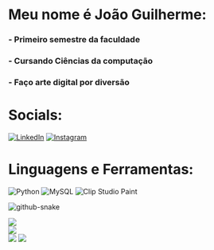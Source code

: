 # Meu nome é João Guilherme:
### - Primeiro semestre da faculdade
### - Cursando Ciências da computação
### - Faço arte digital por diversão

# Socials:
[![LinkedIn](https://img.shields.io/badge/LinkedIn-%230077B5.svg?logo=linkedin&logoColor=white)](https://linkedin.com/in/joão-guilherme-rangel-631322365) 
[![Instagram](https://img.shields.io/badge/Instagram-%23E4405F.svg?logo=Instagram&logoColor=white)](https://instagram.com/zoroethruz) 

# Linguagens e Ferramentas:
![Python](https://img.shields.io/badge/python-3670A0?style=for-the-badge&logo=python&logoColor=ffdd54) ![MySQL](https://img.shields.io/badge/mysql-4479A1.svg?style=for-the-badge&logo=mysql&logoColor=white) ![Clip Studio Paint](https://img.shields.io/badge/ClipStudioPaint-%23CFD3D3.svg?style=for-the-badge&logo=ClipStudioPaint&logoColor=white)

<picture>
  <source media="(prefers-color-scheme: dark)" srcset="https://raw.githubusercontent.com/tobiasmeyhoefer/tobiasmeyhoefer/output/github-snake-dark.svg" />
  <source media="(prefers-color-scheme: light)" srcset="https://raw.githubusercontent.com/tobiasmeyhoefer/tobiasmeyhoefer/output/github-snake.svg" />
  <img alt="github-snake" src="https://raw.githubusercontent.com/tobiasmeyhoefer/tobiasmeyhoefer/output/github-snake.svg" />
</picture>

![](https://github-readme-stats.vercel.app/api?username=Zoroethruz&theme=radical&hide_border=false&include_all_commits=true&count_private=false)<br/>
![](https://nirzak-streak-stats.vercel.app/?user=Zoroethruz&theme=radical&hide_border=false)<br/>
![](https://github-readme-stats.vercel.app/api/top-langs/?username=Zoroethruz&theme=dark&hide_border=false&include_all_commits=false&count_private=false&layout=compact)
![](https://github-contributor-stats.vercel.app/api?username=Zoroethruz&limit=5&theme=radical&combine_all_yearly_contributions=true)
